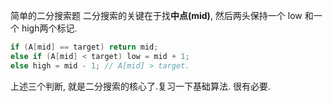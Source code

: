 简单的二分搜索题
二分搜索的关键在于找**中点(mid)**, 然后两头保持一个 low 和一个 high两个标记. 
```cpp
if (A[mid] == target) return mid;
else if (A[mid] < target) low = mid + 1;
else high = mid - 1; // A[mid] > target.
```

上述三个判断, 就是二分搜索的核心了.复习一下基础算法. 很有必要.


